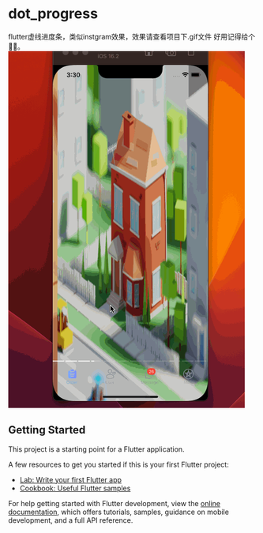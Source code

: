 # dot_progress

flutter虚线进度条，类似instgram效果，效果请查看项目下.gif文件
好用记得给个👍🏻。
![Image text](https://github.com/SkateLiu/dot_progress/blob/main/Untitled.gif)

## Getting Started

This project is a starting point for a Flutter application.

A few resources to get you started if this is your first Flutter project:

- [Lab: Write your first Flutter app](https://docs.flutter.dev/get-started/codelab)
- [Cookbook: Useful Flutter samples](https://docs.flutter.dev/cookbook)

For help getting started with Flutter development, view the
[online documentation](https://docs.flutter.dev/), which offers tutorials,
samples, guidance on mobile development, and a full API reference.
